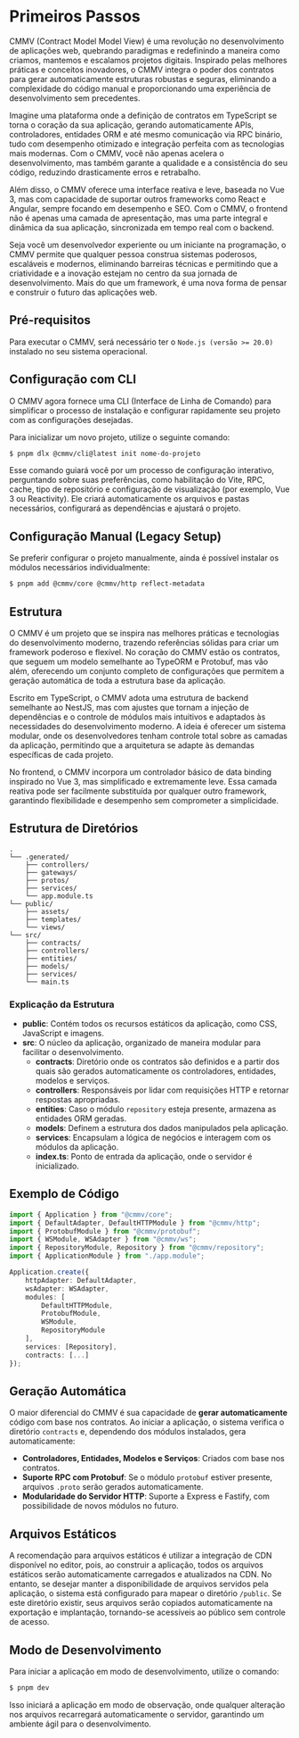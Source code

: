 # Primeiros Passos

CMMV (Contract Model Model View) é uma revolução no desenvolvimento de aplicações web, quebrando paradigmas e redefinindo a maneira como criamos, mantemos e escalamos projetos digitais. Inspirado pelas melhores práticas e conceitos inovadores, o CMMV integra o poder dos contratos para gerar automaticamente estruturas robustas e seguras, eliminando a complexidade do código manual e proporcionando uma experiência de desenvolvimento sem precedentes.

Imagine uma plataforma onde a definição de contratos em TypeScript se torna o coração da sua aplicação, gerando automaticamente APIs, controladores, entidades ORM e até mesmo comunicação via RPC binário, tudo com desempenho otimizado e integração perfeita com as tecnologias mais modernas. Com o CMMV, você não apenas acelera o desenvolvimento, mas também garante a qualidade e a consistência do seu código, reduzindo drasticamente erros e retrabalho.

Além disso, o CMMV oferece uma interface reativa e leve, baseada no Vue 3, mas com capacidade de suportar outros frameworks como React e Angular, sempre focando em desempenho e SEO. Com o CMMV, o frontend não é apenas uma camada de apresentação, mas uma parte integral e dinâmica da sua aplicação, sincronizada em tempo real com o backend.

Seja você um desenvolvedor experiente ou um iniciante na programação, o CMMV permite que qualquer pessoa construa sistemas poderosos, escaláveis e modernos, eliminando barreiras técnicas e permitindo que a criatividade e a inovação estejam no centro da sua jornada de desenvolvimento. Mais do que um framework, é uma nova forma de pensar e construir o futuro das aplicações web.

## Pré-requisitos

Para executar o CMMV, será necessário ter o `Node.js (versão >= 20.0)` instalado no seu sistema operacional.

## Configuração com CLI

O CMMV agora fornece uma CLI (Interface de Linha de Comando) para simplificar o processo de instalação e configurar rapidamente seu projeto com as configurações desejadas.

Para inicializar um novo projeto, utilize o seguinte comando:

```bash
$ pnpm dlx @cmmv/cli@latest init nome-do-projeto
```

Esse comando guiará você por um processo de configuração interativo, perguntando sobre suas preferências, como habilitação do Vite, RPC, cache, tipo de repositório e configuração de visualização (por exemplo, Vue 3 ou Reactivity). Ele criará automaticamente os arquivos e pastas necessários, configurará as dependências e ajustará o projeto.

## Configuração Manual (Legacy Setup)

Se preferir configurar o projeto manualmente, ainda é possível instalar os módulos necessários individualmente:

```bash
$ pnpm add @cmmv/core @cmmv/http reflect-metadata
```

## Estrutura

O CMMV é um projeto que se inspira nas melhores práticas e tecnologias do desenvolvimento moderno, trazendo referências sólidas para criar um framework poderoso e flexível. No coração do CMMV estão os contratos, que seguem um modelo semelhante ao TypeORM e Protobuf, mas vão além, oferecendo um conjunto completo de configurações que permitem a geração automática de toda a estrutura base da aplicação.

Escrito em TypeScript, o CMMV adota uma estrutura de backend semelhante ao NestJS, mas com ajustes que tornam a injeção de dependências e o controle de módulos mais intuitivos e adaptados às necessidades do desenvolvimento moderno. A ideia é oferecer um sistema modular, onde os desenvolvedores tenham controle total sobre as camadas da aplicação, permitindo que a arquitetura se adapte às demandas específicas de cada projeto.

No frontend, o CMMV incorpora um controlador básico de data binding inspirado no Vue 3, mas simplificado e extremamente leve. Essa camada reativa pode ser facilmente substituída por qualquer outro framework, garantindo flexibilidade e desempenho sem comprometer a simplicidade.

## Estrutura de Diretórios

```
.
└── .generated/
    ├── controllers/
    ├── gateways/
    ├── protos/
    ├── services/
    └── app.module.ts
└── public/
    ├── assets/
    ├── templates/
    └── views/
└── src/
    ├── contracts/
    ├── controllers/
    ├── entities/
    ├── models/
    ├── services/
    └── main.ts
```

### Explicação da Estrutura

- **public**: Contém todos os recursos estáticos da aplicação, como CSS, JavaScript e imagens.
- **src**: O núcleo da aplicação, organizado de maneira modular para facilitar o desenvolvimento.
  - **contracts**: Diretório onde os contratos são definidos e a partir dos quais são gerados automaticamente os controladores, entidades, modelos e serviços.
  - **controllers**: Responsáveis por lidar com requisições HTTP e retornar respostas apropriadas.
  - **entities**: Caso o módulo `repository` esteja presente, armazena as entidades ORM geradas.
  - **models**: Definem a estrutura dos dados manipulados pela aplicação.
  - **services**: Encapsulam a lógica de negócios e interagem com os módulos da aplicação.
  - **index.ts**: Ponto de entrada da aplicação, onde o servidor é inicializado.

## Exemplo de Código

```typescript
import { Application } from "@cmmv/core";
import { DefaultAdapter, DefaultHTTPModule } from "@cmmv/http";
import { ProtobufModule } from "@cmmv/protobuf";
import { WSModule, WSAdapter } from "@cmmv/ws";
import { RepositoryModule, Repository } from "@cmmv/repository";
import { ApplicationModule } from "./app.module";

Application.create({
    httpAdapter: DefaultAdapter,
    wsAdapter: WSAdapter,
    modules: [
        DefaultHTTPModule,
        ProtobufModule,
        WSModule,
        RepositoryModule
    ],
    services: [Repository],
    contracts: [...]
});
```

## Geração Automática

O maior diferencial do CMMV é sua capacidade de **gerar automaticamente** código com base nos contratos. Ao iniciar a aplicação, o sistema verifica o diretório `contracts` e, dependendo dos módulos instalados, gera automaticamente:

- **Controladores, Entidades, Modelos e Serviços**: Criados com base nos contratos.
- **Suporte RPC com Protobuf**: Se o módulo `protobuf` estiver presente, arquivos `.proto` serão gerados automaticamente.
- **Modularidade do Servidor HTTP**: Suporte a Express e Fastify, com possibilidade de novos módulos no futuro.

## Arquivos Estáticos

A recomendação para arquivos estáticos é utilizar a integração de CDN disponível no editor, pois, ao construir a aplicação, todos os arquivos estáticos serão automaticamente carregados e atualizados na CDN. No entanto, se desejar manter a disponibilidade de arquivos servidos pela aplicação, o sistema está configurado para mapear o diretório `/public`. Se este diretório existir, seus arquivos serão copiados automaticamente na exportação e implantação, tornando-se acessíveis ao público sem controle de acesso.

## Modo de Desenvolvimento

Para iniciar a aplicação em modo de desenvolvimento, utilize o comando:

```bash
$ pnpm dev
```

Isso iniciará a aplicação em modo de observação, onde qualquer alteração nos arquivos recarregará automaticamente o servidor, garantindo um ambiente ágil para o desenvolvimento.
